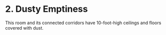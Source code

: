 # 2. Dusty Emptiness

This room and its connected corridors have 10-foot-high ceilings and floors covered with dust.